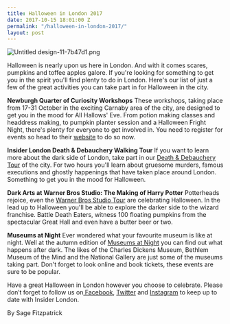 ```yaml
---
title: Halloween in London 2017
date: 2017-10-15 18:01:00 Z
permalink: "/halloween-in-london-2017/"
layout: post
---
```


![Untitled design-11-7b47d1.png](/uploads/Untitled%20design-11-7b47d1.png)

Halloween is nearly upon us here in London. And with it comes scares, pumpkins and toffee apples galore. If you're looking for something to get you in the spirit you'll find plenty to do in London. Here's our list of just a few of the great activities you can take part in for Halloween in the city.

**Newburgh Quarter of Curiosity Workshops**
These workshops, taking place from 17-31 October in the exciting Carnaby area of the city, are designed to get you in the mood for All Hallows' Eve. From potion making classes and headdress making, to pumpkin planter session and a Halloween Fright Night, there's plenty for everyone to get involved in. You need to register for events so head to their [website](https://www.carnaby.co.uk/news-and-events/newburgh-quarter-of-curiosity/) to do so now.

**Insider London Death & Debauchery Walking Tour**
If you want to learn more about the dark side of London, take part in our [Death & Debauchery Tour](https://www.insider-london.co.uk/tours/the-death-and-debauchery-tour/) of the city. For two hours you'll learn about gruesome murders, famous executions and ghostly happenings that have taken place around London. Something to get you in the mood for Halloween.

**Dark Arts at Warner Bros Studio: The Making of Harry Potter**
Potterheads rejoice, even the [Warner Bros Studio Tour](https://www.wbstudiotour.co.uk/home) are celebrating Halloween. In the lead up to Halloween you'll be able to explore the darker side to the wizard franchise. Battle Death Eaters, witness 100 floating pumpkins from the spectacular Great Hall and even have a butter beer or two. 

**Museums at Night**
Ever wondered what your favourite museum is like at night. Well at the autumn edition of [Museums at Night](http://museumsatnight.org.uk) you can find out what happens after dark. The likes of the Charles Dickens Museum, Bethlem Museum of the Mind and the National Gallery are just some of the museums taking part. Don't forget to look online and book tickets, these events are sure to be popular. 

Have a great Halloween in London however you choose to celebrate. Please don’t forget to follow us on[ Facebook](http://facebook.com/insiderlondon/?fref=ts), [Twitter](https://twitter.com/insiderlondon) and [Instagram](https://www.instagram.com/insiderlondontours/) to keep up to date with Insider London. 

By Sage Fitzpatrick